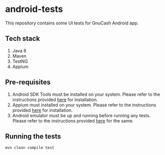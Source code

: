 # android-tests
This repository contains some UI tests for GnuCash Android app.

## Tech stack
1. Java 8
2. Maven
3. TestNG
4. Appium

## Pre-requisites
1. Android SDK Tools must be installed on your system. Please refer to the instructions provided [here](https://developer.android.com/studio?pkg=tools) for installation.
2. Appium must installed on your system. Please refer to the instructions provided [here](http://appium.io/docs/en/about-appium/getting-started/) for installation.
3. Android emulator must be up and running before running any tests. Please refer to the instructions provided [here](https://developer.android.com/studio/run/emulator-commandline) for the same.

## Running the tests
`mvn clean compile test`


